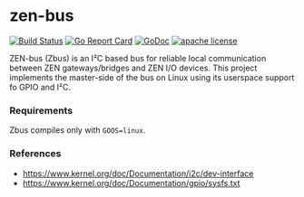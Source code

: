 # zen-bus

[![Build Status](https://travis-ci.org/omSquare/zen-bus.svg?branch=master)](https://travis-ci.org/omSquare/zen-bus)
[![Go Report Card](https://goreportcard.com/badge/github.com/omSquare/zen-bus)](https://goreportcard.com/report/github.com/omSquare/zen-bus)
[![GoDoc](https://godoc.org/github.com/omSquare/zen-bus?status.svg)](https://godoc.org/github.com/omSquare/zen-bus)
[![apache license](https://img.shields.io/badge/license-Apache-blue.svg)](LICENSE)


ZEN-bus (Zbus) is  an I²C based bus for reliable local communication between ZEN gateways/bridges and ZEN
I/O devices. This project implements the master-side of the bus on Linux using its userspace support fo GPIO and I²C.

### Requirements

Zbus compiles only with `GOOS=linux`.

### References

* https://www.kernel.org/doc/Documentation/i2c/dev-interface
* https://www.kernel.org/doc/Documentation/gpio/sysfs.txt
